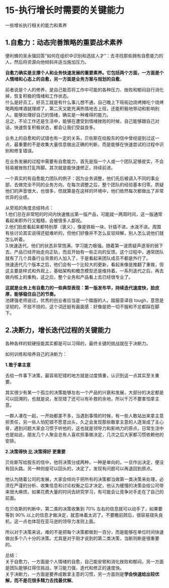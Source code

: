 # 15-执行增长时需要的关键能力

一些增长执行相关的能力和素养

## 1.自愈力：动态完善策略的重要战术素养

便利蜂的吴永强回答“如何在组织中识别和选拔人才”：去寻找那些拥有自愈能力的人，然后将资源向他倾斜并适当施加压力。

**自愈力确实是支撑个人和业务快速发展的重要素养。它包括两个方面，一方面是个人情绪和心态上的自愈，另一方面是业务方案与规划的自愈**。

前者说是个人的修养，是自己能否将工作中可能的各种压力、挫败和郁闷自行消化掉，恢复积极的情绪和工作状态。  
什么是好员工，好员工就是有什么事儿想不通，自己晚上下班街边烧烤摊吃个烧烤喝两瓶啤酒就理顺了，第二天又能充满热情地去上班，还能积极地带动和影响别人。能够处理好自己的情绪，确实是一种难得的能力。  
总之，不论工作还是生活中，能够在遭受到情绪挫败的时候，自己能够跟自己对话，快速恢复积极状态，都会让我们受益良多。

业务上的自愈和的试错也有一定的关系，贝佐斯在给股东的信中曾经提到过这一点，最重要的不是收集大量信息做出正确的判断，而是能够在快速尝试的过程中识别和修复错误。

在业务发展的过程中需要有自愈能力，首先是指一个人或一个团队足够皮实，不会轻易被挫败打乱阵脚。其次就是能快速修正，持续前进。

一个真实的有自愈能力团队的例子：因为业务调整，他们先后被调入不同的事业部，去做完全不同的业务方向，在每次调整之后，整个团队的经验基本归零。质疑他们的声音很大，也很多，但就算是在这样的环境中，他们依然每次都做出了非常优异的业绩。

从旁观的角度总结特点：  
1.他们总在非常短的时间内快速推出第一版产品，可能就一两周时间，这一版通常看起来即外行又粗糙，会被很多人鄙视。  
2.他们脸皮看起来都特别厚（褒义），像是铁板一块，针插不进，水泼不进。周围有些讨论其实说得还挺难听的，但他们好像并不怎么反驳辩解，别人怎么说他们就怎么听着。  
3.快速迭代，他们的状态非常饱满，学习能力极强。随着第一波质疑声逐渐的弱下去，产品已经开始走向正轨，而且开始有一些正向的反馈。这个过程中，通常团队就有了几个具备行业背景的人加入了，于是看起来团队成员不都是外行了。  
快速迭代几个版本之后，他们会有一个比较大的更新，看起来像是推翻了重做，但这主要是样式和外观上，基础架构和概念模型还是维持着。一系列迭代之后，再去做内核上的重构，这之后，整个业务和产品看上去已经很专业了。

**这就是业务上有自愈力的一些典型表现：第一版发布早，持续迭代速度快，脸皮厚，能够稳住自己的节奏。**  
池建强老师说过，优秀的创业者应当是一个踏服的人。踏服音译自 tough，意思是坚韧的，不屈不挠的，这个词还挺有画面感：好像是把一切不服和不忿都踩在脚下。

## 2.决断力，增长迭代过程的关键能力

各种各样的软硬技能其实都是可以习得的，最终关键的挑战就在于决断力。

如何训练和培养自己的决断力：

**1.敢于拿主意**

去给一件事下决策，最容易犯错的地方就是过度慎重，认识到这一点其实至关重要。

其实很少有某一个孤立的决策能够左右一个产品的兴衰和发展，大部分的决定都是可以回溯的，也就是说，发现错了还可以有补救的余地，所以千万不要害怕拿主意。  

一群人凑在一起，一开始都差不多，当遇到事情的时候，有一些人敢站出来拿主意担责任，另一些人怕犯错不愿意出头，久之会发现那些敢拿主意的人逐渐成了主心骨，遇到问题大家会习惯于听他的，这也就是领导力和影响力的原点，日常生活中也是如此，朋友几个人聚会总有人喜欢担事做决定，几次之后大家都习惯依赖他的安排。

**2.决策得快 比 决策得好 更重要**

贝佐斯写给股东的信中，他将决策分成两种，一种是单向的，一旦作出决定，便没有回头路。另一种则是可以回头的，决定了，发现有问题可以再退回到原点。

他认为随着公司的发展，大家会倾向于把所有的决策都当做第一类决策来处理，必须在严谨的分析、收集信息和讨论权衡之后才决定，他认为缓慢的决策会给公司带来很大麻烦，如果花费大量的时间去研究学习，有可能会让竞争对手走在了自己的前面。

在贝佐斯的判断中，第二类的决策收集到 70% 左右的信息就可以动手了，如果要等到 90% 以上的信息才做决定，就意味着太迟了。不要瞻前顾后，很容易错失良机，这一点也体现在亚马逊的领导力准则上面。

所以对于决策来说，难的不是把每个决策都做到一百分，而是能够在单位时间快速做出多个八十分的决策。尤其是对于刚才说到的第二类决策，当断则断是很重要的。



总结：  
关于自愈力，一方面是个人情绪的自愈，自己能安顿和消化挫败和郁闷，另一方面是团队能够扛得住挑战，学习能力强，迭代和修正的速度快。  
关于决断力，一方面是要养成敢拿主意的习惯，另一方面则是**学会快速给出较优解，而不是花很多精力去找最优解**。